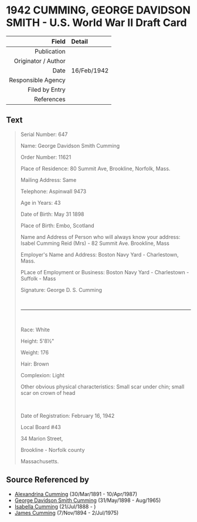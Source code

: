 ﻿---
layout: page
permalink: /sources/s46960065
---

# 1942 CUMMING, GEORGE DAVIDSON SMITH - U.S. World War II Draft Card

Field | Detail
---:|:---
Publication | 
Originator / Author | 
Date | 16/Feb/1942
Responsible Agency | 
Filed by Entry | 
References | 

## Text

> Serial Number: 647
>
> Name: George Davidson Smith Cumming
>
> Order Number: 11621
>
> Place of Residence: 80 Summit Ave, Brookline, Norfolk, Mass.
>
> Mailing Address: Same
>
> Telephone: Aspinwall 9473
>
> Age in Years: 43
>
> Date of Birth: May 31 1898
>
> Place of Birth: Embo, Scotland
>
> Name and Address of Person who will always know your address: Isabel Cumming Reid (Mrs) - 82 Summit Ave. Brookline, Mass
>
> Employer's Name and Address: Boston Navy Yard - Charlestown, Mass.
>
> PLace of Employment or Business: Boston Navy Yard - Charlestown - Suffolk - Mass
>
> Signature: George D. S. Cumming
>
> <br/>
>
> ---
>
> <br/>
>
> Race: White
>
> Height: 5'8½"
>
> Weight: 176
>
> Hair: Brown
>
> Complexion: Light
>
> Other obvious physical characteristics: Small scar under chin; small scar on crown of head
>
> <br/>
>
> Date of Registration: February 16, 1942
>
> Local Board #43
>
> 34 Marion Street,
>
> Brookline - Norfolk county
>
> Massachusetts.
>

## Source Referenced by

* [Alexandrina Cumming](../people/@57186713@-alexandrina-cumming-b1891-3-30-d1987-4-10.md) (30/Mar/1891 - 10/Apr/1987)
* [George Davidson Smith Cumming](../people/@13773669@-george-davidson-smith-cumming-b1898-5-31-d1965-8.md) (31/May/1898 - Aug/1965)
* [Isabella Cumming](../people/@84684994@-isabella-cumming-b1888-7-21-d.md) (21/Jul/1888 - )
* [James Cumming](../people/@492889@-james-cumming-b1894-11-7-d1975-7-2.md) (7/Nov/1894 - 2/Jul/1975)
